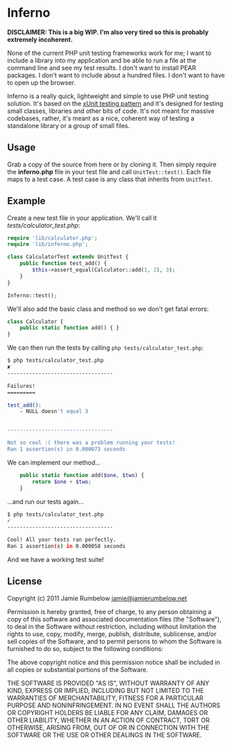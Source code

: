 Inferno
=======

**DISCLAIMER: This is a big WIP. I'm also very tired so this is probably extremely incoherent.**

None of the current PHP unit testing frameworks work for me; I want to include a library into my application and be able to run a file at the command line and see my test results. I don't want to install PEAR packages. I don't want to include about a hundred files. I don't want to have to open up the browser.

Inferno is a really quick, lightweight and simple to use PHP unit testing solution. It's based on the [xUnit testing pattern](http://en.wikipedia.org/wiki/XUnit) and it's designed for testing small classes, libraries and other bits of code. It's not meant for massive codebases, rather, it's meant as a nice, coherent way of testing a standalone library or a group of small files.

## Usage

Grab a copy of the source from here or by cloning it. Then simply require the **inferno.php** file in your test file and call `UnitTest::test()`. Each file maps to a test case. A test case is any class that inherits from `UnitTest`.

## Example

Create a new test file in your application. We'll call it *tests/calculator_test.php*:

``` php
require 'lib/calculator.php';
require 'lib/inferno.php';

class CalculatorTest extends UnitTest {
	public function test_add() {
		$this->assert_equal(Calculator::add(1, 2), 3);
	}
}

Inferno::test();
```

We'll also add the basic class and method so we don't get fatal errors:

``` php
class Calculator {
	public static function add() { }
}
```

We can then run the tests by calling `php tests/calculator_test.php`:

``` bash
$ php tests/calculator_test.php
✘ 
----------------------------------

Failures!
=========

test_add():
	- NULL doesn't equal 3


----------------------------------

Not so cool :( there was a problem running your tests!
Ran 1 assertion(s) in 0.000073 seconds
```

We can implement our method...

``` php 
	public static function add($one, $two) {
		return $one + $two;
	}
```

...and run our tests again...

``` bash
$ php tests/calculator_test.php
✓ 
----------------------------------

Cool! All your tests ran perfectly.
Ran 1 assertion(s) in 0.000058 seconds
```

And we have a working test suite!

## License

Copyright (c) 2011 Jamie Rumbelow <jamie@jamierumbelow.net>

Permission is hereby granted, free of charge, to any person obtaining a copy
of this software and associated documentation files (the "Software"), to deal
in the Software without restriction, including without limitation the rights
to use, copy, modify, merge, publish, distribute, sublicense, and/or sell
copies of the Software, and to permit persons to whom the Software is
furnished to do so, subject to the following conditions:

The above copyright notice and this permission notice shall be included in
all copies or substantial portions of the Software.

THE SOFTWARE IS PROVIDED "AS IS", WITHOUT WARRANTY OF ANY KIND, EXPRESS OR
IMPLIED, INCLUDING BUT NOT LIMITED TO THE WARRANTIES OF MERCHANTABILITY,
FITNESS FOR A PARTICULAR PURPOSE AND NONINFRINGEMENT. IN NO EVENT SHALL THE
AUTHORS OR COPYRIGHT HOLDERS BE LIABLE FOR ANY CLAIM, DAMAGES OR OTHER
LIABILITY, WHETHER IN AN ACTION OF CONTRACT, TORT OR OTHERWISE, ARISING FROM,
OUT OF OR IN CONNECTION WITH THE SOFTWARE OR THE USE OR OTHER DEALINGS IN THE
SOFTWARE.